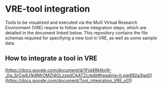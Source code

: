 # VRE-tool integration
Tools to be visualized and executed via the MuG Virtual Research Environment (VRE) require to follow some integration steps, which are detailed in the document linked below. This repository contains the file schemas required for specifying a new tool in VRE, as well as some sample data.

## How to integrate a tool in VRE
[https://docs.google.com/document/d/1Fid4RkNyt9-_0g_SrCw8J1k8MrOMZI4GLzzpdCAATZc/edit#heading=h.pje992a3jwl0] (https://docs.google.com/document/Tool_integration_VRE_v01)

